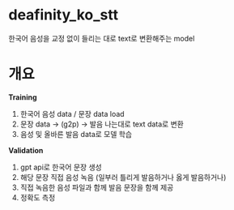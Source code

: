 # **deafinity_ko_stt**
한국어 음성을 교정 없이 들리는 대로 text로 변환해주는 model



# 개요

**Training**
1. 한국어 음성 data / 문장 data load
2. 문장 data -> (g2p) -> 발음 나는대로 text data로 변환
3. 음성 및 올바른 발음 data로 모델 학습

**Validation**
1. gpt api로 한국어 문장 생성
2. 해당 문장 직접 음성 녹음 (일부러 틀리게 발음하거나 옳게 발음하거나)
3. 직접 녹음한 음성 파일과 함께 발음 문장을 함께 제공
4. 정확도 측정
